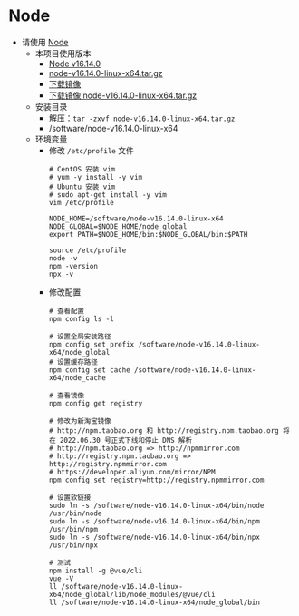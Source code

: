 # Node

- 请使用 [Node](https://nodejs.org/dist/v16.14.0)
    - 本项目使用版本
        - [Node v16.14.0](https://nodejs.org/dist/v16.14.0)
        - [node-v16.14.0-linux-x64.tar.gz](http://mirrors.aliyun.com/nodejs-release/v16.14.0/node-v16.14.0-linux-x64.tar.gz)
        - [下载镜像](http://mirrors.aliyun.com/nodejs-release/v16.14.0)
        - [下载镜像 node-v16.14.0-linux-x64.tar.gz](http://mirrors.aliyun.com/nodejs-release/v16.14.0/node-v16.14.0-linux-x64.tar.gz)
    - 安装目录
        - 解压：`tar -zxvf node-v16.14.0-linux-x64.tar.gz`
        - /software/node-v16.14.0-linux-x64
    - 环境变量
        - 修改 `/etc/profile` 文件
            ```shell
            # CentOS 安装 vim
            # yum -y install -y vim
            # Ubuntu 安装 vim
            # sudo apt-get install -y vim
            vim /etc/profile
            ```
            ```shell
            NODE_HOME=/software/node-v16.14.0-linux-x64
            NODE_GLOBAL=$NODE_HOME/node_global
            export PATH=$NODE_HOME/bin:$NODE_GLOBAL/bin:$PATH
            ```
            ```shell
            source /etc/profile
            node -v
            npm -version
            npx -v
            ```
        - 修改配置
            ```shell
            # 查看配置
            npm config ls -l
            ```
            ```shell
            # 设置全局安装路径
            npm config set prefix /software/node-v16.14.0-linux-x64/node_global
            # 设置缓存路径
            npm config set cache /software/node-v16.14.0-linux-x64/node_cache
            ```
            ```shell
            # 查看镜像
            npm config get registry
            ```
            ```shell
            # 修改为新淘宝镜像
            # http://npm.taobao.org 和 http://registry.npm.taobao.org 将在 2022.06.30 号正式下线和停止 DNS 解析
            # http://npm.taobao.org => http://npmmirror.com
            # http://registry.npm.taobao.org => http://registry.npmmirror.com
            # https://developer.aliyun.com/mirror/NPM
            npm config set registry=http://registry.npmmirror.com
            ```
            ```shell
            # 设置软链接
            sudo ln -s /software/node-v16.14.0-linux-x64/bin/node /usr/bin/node
            sudo ln -s /software/node-v16.14.0-linux-x64/bin/npm /usr/bin/npm
            sudo ln -s /software/node-v16.14.0-linux-x64/bin/npx /usr/bin/npx
            ```
            ```shell
            # 测试
            npm install -g @vue/cli
            vue -V
            ll /software/node-v16.14.0-linux-x64/node_global/lib/node_modules/@vue/cli
            ll /software/node-v16.14.0-linux-x64/node_global/bin
            ```
